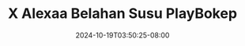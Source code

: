 --- 
title: "X Alexaa Belahan Susu  PlayBokep"
description: "nonton  video bokep X Alexaa Belahan Susu  PlayBokep twitter   new"
date: 2024-10-19T03:50:25-08:00
file_code: "9zbmqds8612d"
draft: false
cover: "lkjrcfrp88aaihwa.jpg"
tags: ["Alexaa", "Belahan", "Susu", "PlayBokep", "bokep-indo", "bokep-viral", "bokep-ig"]
length: 1440
fld_id: "1483119"
foldername: "Alexaaa  kieww"
categories: ["Alexaaa  kieww"]
views: 0
---